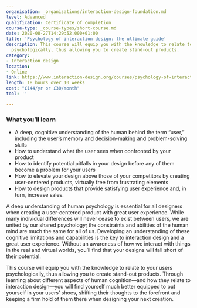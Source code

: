 ```yaml
---
organisation: _organisations/interaction-design-foundation.md
level: Advanced
qualification: Certificate of completion
course-type: _course-types/short-course.md
date: 2020-08-27T14:29:52.000+01:00
title: 'Psychology of interaction design: the ultimate guide'
description: This course will equip you with the knowledge to relate to your users
  psychologically, thus allowing you to create stand-out products.
category:
- Interaction design
location:
- Online
link: https://www.interaction-design.org/courses/psychology-of-interaction-design-the-ultimate-guide
length: 18 hours over 10 weeks
cost: "£144/yr or £30/month"
tool: ''

---
```

### What you’ll learn

* A deep, cognitive understanding of the human behind the term “user,” including the user’s memory and decision-making and problem-solving skills
* How to understand what the user sees when confronted by your product
* How to identify potential pitfalls in your design before any of them become a problem for your users
* How to elevate your design above those of your competitors by creating user-centered products, virtually free from frustrating elements
* How to design products that provide satisfying user experience and, in turn, increase sales.

A deep understanding of human psychology is essential for all designers when creating a user-centered product with great user experience. While many individual differences will never cease to exist between users, we are united by our shared psychology; the constraints and abilities of the human mind are much the same for all of us. Developing an understanding of these cognitive limitations and capabilities is the key to interaction design and a great user experience. Without an awareness of how we interact with things in the real and virtual worlds, you’ll find that your designs will fall short of their potential.

This course will equip you with the knowledge to relate to your users psychologically, thus allowing you to create stand-out products. Through learning about different aspects of human cognition—and how they relate to interaction design—you will find yourself much better equipped to put yourself in your users’ shoes, shifting their thoughts to the forefront and keeping a firm hold of them there when designing your next creation.